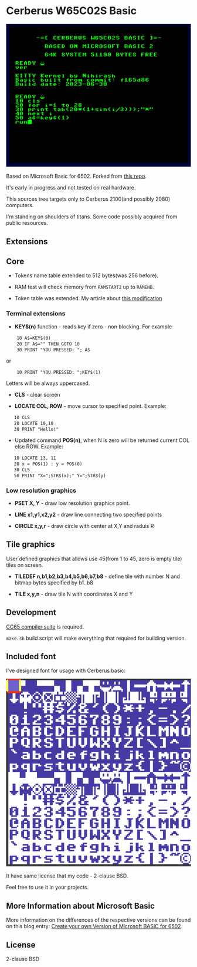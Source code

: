 # Cerberus W65C02S Basic

![Basic screenshot](doc/basic.gif)

Based on Microsoft Basic for 6502. Forked from [this repo](http://github.com/mist64/msbasic).

It's early in progress and not tested on real hardware. 

This sources tree targets only to Cerberus 2100(and possibly 2080) computers. 

I'm standing on shoulders of titans. Some code possibly acquired from public resources.

## Extensions

## Core

 * Tokens name table extended to 512 bytes(was 256 before).

 * RAM test will check memory from `RAMSTART2` up to `RAMEND`. 

 * Token table was extended. My article about [this modification](https://nihirash.net/posts/extending-token-table-msbasic6502/)

### Terminal extensions

 * **KEY$(n)** function - reads key if zero - non blocking. For example
```
    10 A$=KEY$(0)
    20 IF A$="" THEN GOTO 10
    30 PRINT "YOU PRESSED: "; A$
```
or
```
    10 PRINT "YOU PRESSED: ";KEY$(1)
```

Letters will be always uppercased.

 * **CLS** - clear screen

 * **LOCATE COL, ROW** - move cursor to specified point. Example:

 ```
    10 CLS
    20 LOCATE 10,10
    30 PRINT "Hello!"
 ```
 * Updated command **POS(n)**, when N is zero will be returned current COL else ROW. Example:
 ```
    10 LOCATE 13, 11
    20 x = POS(1) : y = POS(0)
    30 CLS
    50 PRINT "X=";STR$(x);" Y=";STR$(y)
 ```

### Low resolution graphics

 * **PSET X, Y** - draw low resolution graphics point.

 * **LINE x1,y1,x2,y2** - draw line connecting two specified points

 * **CIRCLE x,y,r** - draw circle with center at X,Y and raduis R

## Tile graphics

User defined graphics that allows use 45(from 1 to 45, zero is empty tile) tiles on screen.

 * **TILEDEF n,b1,b2,b3,b4,b5,b6,b7,b8** - define tile with number N and bitmap bytes specified by b1..b8

 * **TILE x,y,n** - draw tile N with coordinates X and Y

## Development

[CC65 compiler suite](https://cc65.github.io) is required.

`make.sh` build script will make everything that required for building version. 

## Included font

I've designed font for usage with Cerberus basic:

![font](doc/capitan.png)

It have same license that my code - 2-clause BSD. 

Feel free to use it in your projects.

## More Information about Microsoft Basic

More information on the differences of the respective versions can be found on this blog entry: [Create your own Version of Microsoft BASIC for 6502](http://www.pagetable.com/?p=46).

## License

2-clause BSD